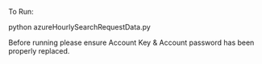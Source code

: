 To Run:

python azureHourlySearchRequestData.py

Before running please ensure Account Key & Account password has been properly replaced.

